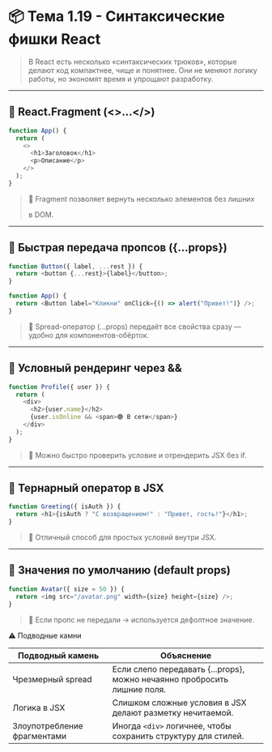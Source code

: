 # 📦 Тема 1.19 - Синтаксические фишки React

> В React есть несколько «синтаксических трюков», которые делают код компактнее, чище и понятнее.
> Они не меняют логику работы, но экономят время и упрощают разработку.

---

## 🔹 React.Fragment (<>...</>)

```javascript
function App() {
  return (
    <>
      <h1>Заголовок</h1>
      <p>Описание</p>
    </>
  );
}
```

> 📌 Fragment позволяет вернуть несколько элементов без лишних <div> в DOM.

---

## 🔹 Быстрая передача пропсов ({...props})

```javascript
function Button({ label, ...rest }) {
  return <button {...rest}>{label}</button>;
}

function App() {
  return <Button label="Кликни" onClick={() => alert("Привет!")} />;
}
```

> 📌 Spread-оператор (...props) передаёт все свойства сразу — удобно для компонентов-обёрток.

---

## 🔹 Условный рендеринг через &&

```javascript
function Profile({ user }) {
  return (
    <div>
      <h2>{user.name}</h2>
      {user.isOnline && <span>🟢 В сети</span>}
    </div>
  );
}
```

> 📌 Можно быстро проверить условие и отрендерить JSX без if.

---

## 🔹 Тернарный оператор в JSX

```javascript
function Greeting({ isAuth }) {
  return <h1>{isAuth ? "С возвращением!" : "Привет, гость!"}</h1>;
}
```

> 📌 Отличный способ для простых условий внутри JSX.

---

## 🔹 Значения по умолчанию (default props)

```javascript
function Avatar({ size = 50 }) {
  return <img src="/avatar.png" width={size} height={size} />;
}
```

> 📌 Если пропс не передали → используется дефолтное значение.

⚠️ Подводные камни

| Подводный камень            | Объяснение                                                               |
| --------------------------- | ------------------------------------------------------------------------ |
| Чрезмерный spread           | Если слепо передавать {...props}, можно нечаянно пробросить лишние поля. |
| Логика в JSX                | Слишком сложные условия в JSX делают разметку нечитаемой.                |
| Злоупотребление фрагментами | Иногда `<div>` логичнее, чтобы сохранить структуру для стилей.           |
